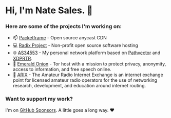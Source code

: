 # Hi, I'm Nate Sales. 👋

### Here are some of the projects I'm working on:
- 📫 [Packetframe](https://packetframe.com/) - Open source anycast CDN
- 💻 [Radix Project](https://radixproject.org) - Non-profit open source software hosting
- 🌐 [AS34553](https://natesales.net/network) - My personal network platform based on [Pathvector](https://github.com/natesales/pathvector) and [XDPRTR](https://github.com/natesales/xdprtr).
- 🧅 [Emerald Onion](https://emeraldonion.org) - Tor host with a mission to protect privacy, anonymity, access to information, and free speech online.
- 📡 [ARIX](https://arix.dev) - The Amateur Radio Internet Exchange is an internet exchange point for licensed amateur radio operators for the use of networking research, development, and education around internet routing.

### Want to support my work?

I'm on [GitHub Sponsors](https://github.com/sponsors/natesales). A little goes a long way. ❤️
